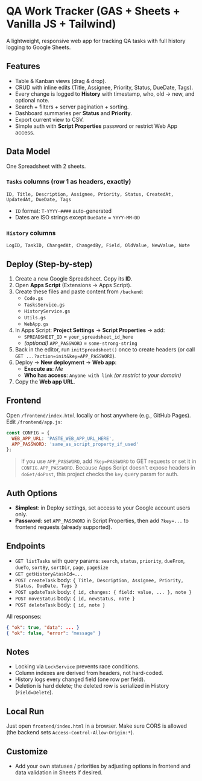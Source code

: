 # QA Work Tracker (GAS + Sheets + Vanilla JS + Tailwind)

A lightweight, responsive web app for tracking QA tasks with full history logging to Google Sheets.

## Features
- Table & Kanban views (drag & drop).
- CRUD with inline edits (Title, Assignee, Priority, Status, DueDate, Tags).
- Every change is logged to **History** with timestamp, who, old → new, and optional note.
- Search + filters + server pagination + sorting.
- Dashboard summaries per **Status** and **Priority**.
- Export current view to CSV.
- Simple auth with **Script Properties** password or restrict Web App access.

## Data Model
One Spreadsheet with 2 sheets.

### `Tasks` columns (row 1 as headers, exactly)
```
ID, Title, Description, Assignee, Priority, Status, CreatedAt, UpdatedAt, DueDate, Tags
```
- `ID` format: `T-YYYY-####` auto-generated
- Dates are ISO strings except `DueDate` = `YYYY-MM-DD`

### `History` columns
```
LogID, TaskID, ChangedAt, ChangedBy, Field, OldValue, NewValue, Note
```

## Deploy (Step-by-step)
1. Create a new Google Spreadsheet. Copy its **ID**.
2. Open **Apps Script** (Extensions → Apps Script).
3. Create these files and paste content from `/backend`:
   - `Code.gs`
   - `TasksService.gs`
   - `HistoryService.gs`
   - `Utils.gs`
   - `WebApp.gs`
4. In Apps Script: **Project Settings** → **Script Properties** → add:
   - `SPREADSHEET_ID` = `your_spreadsheet_id_here`
   - *(optional)* `APP_PASSWORD` = `some-strong-string`
5. Back in the editor, run `initSpreadsheet()` once to create headers (or call `GET ...?action=init&key=APP_PASSWORD`).
6. Deploy → **New deployment** → **Web app**:
   - **Execute as**: *Me*
   - **Who has access**: `Anyone with link` *(or restrict to your domain)*
7. Copy the **Web app URL**.

## Frontend
Open `/frontend/index.html` locally or host anywhere (e.g., GitHub Pages).  
Edit `/frontend/app.js`:
```js
const CONFIG = {
  WEB_APP_URL: 'PASTE_WEB_APP_URL_HERE',
  APP_PASSWORD: 'same_as_script_property_if_used'
};
```
> If you use `APP_PASSWORD`, add `?key=PASSWORD` to GET requests or set it in `CONFIG.APP_PASSWORD`. Because Apps Script doesn't expose headers in `doGet/doPost`, this project checks the `key` query param for auth.

## Auth Options
- **Simplest**: in Deploy settings, set access to your Google account users only.
- **Password**: set `APP_PASSWORD` in Script Properties, then add `?key=...` to frontend requests (already supported).

## Endpoints
- `GET listTasks` with query params: `search`, `status`, `priority`, `dueFrom`, `dueTo`, `sortBy`, `sortDir`, `page`, `pageSize`
- `GET getHistory&taskId=...`
- `POST createTask` body: `{ Title, Description, Assignee, Priority, Status, DueDate, Tags }`
- `POST updateTask` body: `{ id, changes: { field: value, ... }, note }`
- `POST moveStatus` body: `{ id, newStatus, note }`
- `POST deleteTask` body: `{ id, note }`

All responses:
```json
{ "ok": true, "data": ... }
{ "ok": false, "error": "message" }
```

## Notes
- Locking via `LockService` prevents race conditions.
- Column indexes are derived from headers, not hard-coded.
- History logs every changed field (one row per field).
- Deletion is hard delete; the deleted row is serialized in History (`Field=Delete`).

## Local Run
Just open `frontend/index.html` in a browser. Make sure CORS is allowed (the backend sets `Access-Control-Allow-Origin:*`).

## Customize
- Add your own statuses / priorities by adjusting options in frontend and data validation in Sheets if desired.
